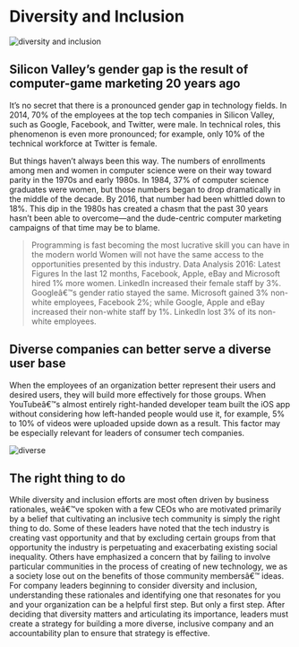 # Diversity and Inclusion

![diversity and inclusion](https://camo.githubusercontent.com/4729ea2b55bcbdb95a13b3c8425dbcf7e2447e567a7b2ed9de070601d89d2f72/68747470733a2f2f6d69726f2e6d656469756d2e636f6d2f6d61782f323536302f312a63344e59586674386c795337626b7061614d575245512e6a706567)

## Silicon Valley’s gender gap is the result of computer-game marketing 20 years ago

It’s no secret that there is a pronounced gender gap in technology fields. In 2014, 70% of the employees at the top tech companies in Silicon Valley, such as Google, Facebook, and Twitter, were male. In technical roles, this phenomenon is even more pronounced; for example, only 10% of the technical workforce at Twitter is female.

But things haven’t always been this way. The numbers of enrollments among men and women in computer science were on their way toward parity in the 1970s and early 1980s. In 1984, 37% of computer science graduates were women, but those numbers began to drop dramatically in the middle of the decade. By 2016, that number had been whittled down to 18%. This dip in the 1980s has created a chasm that the past 30 years hasn’t been able to overcome—and the dude-centric computer marketing campaigns of that time may be to blame.

>Programming is fast becoming the most lucrative skill you can have in the modern world Women will not have the same access to the opportunities presented by this industry. Data Analysis 2016: Latest Figures In the last 12 months, Facebook, Apple, eBay and Microsoft hired 1% more women. LinkedIn increased their female staff by 3%. Googleâ€™s gender ratio stayed the same. Microsoft gained 3% non-white employees, Facebook 2%; while Google, Apple and eBay increased their non-white staff by 1%. LinkedIn lost 3% of its non-white employees.

## Diverse companies can better serve a diverse user base

When the employees of an organization better represent their users and desired users, they will build more effectively for those groups. When YouTubeâ€™s almost entirely right-handed developer team built the iOS app without considering how left-handed people would use it, for example, 5% to 10% of videos were uploaded upside down as a result. This factor may be especially relevant for leaders of consumer tech companies.

![diverse](https://camo.githubusercontent.com/cc1bc084c24c3f07f1e059982191e61f7495469ab507ebde7f86cffe6d6d6677/68747470733a2f2f656e637279707465642d74626e302e677374617469632e636f6d2f696d616765733f713d74626e253341414e64394763513068493377487a6b694d4d72434f67677636555648745f535930526b7055564b5f737726757371703d434155)

## The right thing to do

While diversity and inclusion efforts are most often driven by business rationales, weâ€™ve spoken with a few CEOs who are motivated primarily by a belief that cultivating an inclusive tech community is simply the right thing to do. Some of these leaders have noted that the tech industry is creating vast opportunity and that by excluding certain groups from that opportunity the industry is perpetuating and exacerbating existing social inequality. Others have emphasized a concern that by failing to involve particular communities in the process of creating of new technology, we as a society lose out on the benefits of those community membersâ€™ ideas. For company leaders beginning to consider diversity and inclusion, understanding these rationales and identifying one that resonates for you and your organization can be a helpful first step. But only a first step. After deciding that diversity matters and articulating its importance, leaders must create a strategy for building a more diverse, inclusive company and an accountability plan to ensure that strategy is effective.
